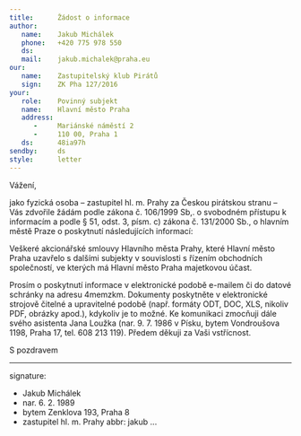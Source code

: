 ```yaml
---
title:      Žádost o informace
author:
   name:    Jakub Michálek
   phone:   +420 775 978 550
   ds:      
   mail:    jakub.michalek@praha.eu
our:
   name:    Zastupitelský klub Pirátů
   sign:    ZK Pha 127/2016
your:
   role:    Povinný subjekt
   name:    Hlavní město Praha
   address:
      -     Mariánské náměstí 2
      -     110 00, Praha 1
   ds:      48ia97h
sendby:     ds
style:      letter
---
```


Vážení,

jako fyzická osoba – zastupitel hl. m. Prahy za Českou pirátskou stranu – Vás zdvořile žádám podle zákona č. 106/1999 Sb,. o svobodném přístupu k informacím a podle § 51, odst. 3, písm. c) zákona č. 131/2000 Sb., o hlavním městě Praze o poskytnutí následujících informací:

Veškeré akcionářské smlouvy Hlavního města Prahy, které Hlavní město Praha uzavřelo s dalšími subjekty v souvislosti s řízením obchodních společností, ve kterých má Hlavní město Praha majetkovou účast.

Prosím o poskytnutí informace v elektronické podobě e-mailem či do datové schránky na adresu 4memzkm. Dokumenty poskytněte v elektronické strojově čitelné a upravitelné podobě (např. formáty ODT, DOC, XLS, nikoliv PDF, obrázky apod.), kdykoliv je to možné. Ke komunikaci zmocňuji dále svého asistenta Jana Loužka (nar. 9. 7. 1986 v Písku, bytem Vondroušova 1198, Praha 17, tel. 608 213 119). Předem děkuji za Vaši vstřícnost. 

S pozdravem

---
signature: 
  - Jakub Michálek
  - nar. 6. 2. 1989
  - bytem Zenklova 193, Praha 8
  - zastupitel hl. m. Prahy
abbr:       jakub
...
